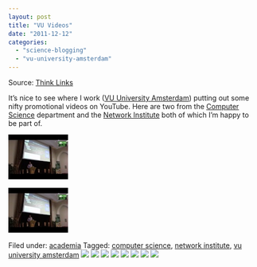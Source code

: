 ```yaml
---
layout: post
title: "VU Videos"
date: "2011-12-12"
categories: 
  - "science-blogging"
  - "vu-university-amsterdam"
---
```


Source: [Think Links](http://thinklinks.wordpress.com/feed/)

It’s nice to see where I work ([VU University Amsterdam](http://www.vu.nl)) putting out some nifty promotional videos on YouTube. Here are two from the [Computer Science](http://www.cs.vu.nl) department and the [Network Institute](http://www.networkinstitute.nl/) both of which I’m happy to be part of.

[![](images/2.jpg)](http://thinklinks.wordpress.com/2011/12/12/vu-videos/)

[![](images/2.jpg)](http://thinklinks.wordpress.com/2011/12/12/vu-videos/)

  
Filed under: [academia](http://thinklinks.wordpress.com/category/academia/) Tagged: [computer science](http://thinklinks.wordpress.com/tag/computer-science/), [network institute](http://thinklinks.wordpress.com/tag/network-institute/), [vu university amsterdam](http://thinklinks.wordpress.com/tag/vu-university-amsterdam/) [![](http://feeds.wordpress.com/1.0/comments/thinklinks.wordpress.com/336/)](http://feeds.wordpress.com/1.0/gocomments/thinklinks.wordpress.com/336/) [![](http://feeds.wordpress.com/1.0/delicious/thinklinks.wordpress.com/336/)](http://feeds.wordpress.com/1.0/godelicious/thinklinks.wordpress.com/336/) [![](http://feeds.wordpress.com/1.0/facebook/thinklinks.wordpress.com/336/)](http://feeds.wordpress.com/1.0/gofacebook/thinklinks.wordpress.com/336/) [![](http://feeds.wordpress.com/1.0/twitter/thinklinks.wordpress.com/336/)](http://feeds.wordpress.com/1.0/gotwitter/thinklinks.wordpress.com/336/) [![](http://feeds.wordpress.com/1.0/stumble/thinklinks.wordpress.com/336/)](http://feeds.wordpress.com/1.0/gostumble/thinklinks.wordpress.com/336/) [![](http://feeds.wordpress.com/1.0/digg/thinklinks.wordpress.com/336/)](http://feeds.wordpress.com/1.0/godigg/thinklinks.wordpress.com/336/) [![](http://feeds.wordpress.com/1.0/reddit/thinklinks.wordpress.com/336/)](http://feeds.wordpress.com/1.0/goreddit/thinklinks.wordpress.com/336/) ![](http://stats.wordpress.com/b.gif?host=thinklinks.wordpress.com&blog=5274753&post=336&subd=thinklinks&ref=&feed=1)
